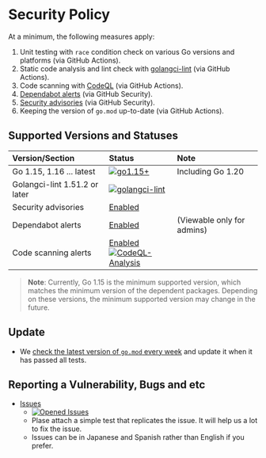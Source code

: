 # Security Policy

At a minimum, the following measures apply:

1. Unit testing with `race` condition check on various Go versions and platforms (via GitHub Actions).
1. Static code analysis and lint check with [golangci-lint](https://golangci-lint.run/) (via GitHub Actions).
1. Code scanning with [CodeQL](https://codeql.github.com/) (via GitHub Actions).
1. [Dependabot alerts](https://docs.github.com/en/code-security/dependabot/dependabot-alerts/about-dependabot-alerts) (via GitHub Security).
1. [Security advisories](https://docs.github.com/en/code-security/security-advisories/repository-security-advisories/about-repository-security-advisories) (via GitHub Security).
1. Keeping the version of `go.mod` up-to-date (via GitHub Actions).

## Supported Versions and Statuses

| Version/Section | Status | Note |
| :------ | :----- | :--- |
| Go 1.15, 1.16 ... latest | [![go1.15+](https://github.com/KEINOS/go-totp/actions/workflows/unit-tests.yml/badge.svg)](https://github.com/KEINOS/go-totp/actions/workflows/unit-tests.yml "Unit tests on various Go versions") | Including Go 1.20 |
| Golangci-lint 1.51.2 or later | [![golangci-lint](https://github.com/KEINOS/go-totp/actions/workflows/golangci-lint.yml/badge.svg)](https://github.com/KEINOS/go-totp/actions/workflows/golangci-lint.yml) | |
| Security advisories | [Enabled](https://github.com/KEINOS/go-totp/security/advisories) | |
| Dependabot alerts | [Enabled](https://github.com/KEINOS/go-totp/security/dependabot) | (Viewable only for admins) |
| Code scanning alerts | [Enabled](https://github.com/KEINOS/go-totp/security/code-scanning)<br>[![CodeQL-Analysis](https://github.com/KEINOS/go-totp/actions/workflows/codeQL-analysis.yml/badge.svg)](https://github.com/KEINOS/go-totp/actions/workflows/codeQL-analysis.yml) ||

> __Note__: Currently, Go 1.15 is the minimum supported version, which matches the minimum version of the dependent packages. Depending on these versions, the minimum supported version may change in the future.

## Update

- We [check the latest version of `go.mod` every week](https://github.com/KEINOS/go-totp/blob/main/.github/workflows/weekly-update.yml) and update it when it has passed all tests.

## Reporting a Vulnerability, Bugs and etc

- [Issues](https://github.com/KEINOS/go-totp/issues)
  - [![Opened Issues](https://img.shields.io/github/issues/KEINOS/go-totp?color=lightblue&logo=github)](https://github.com/KEINOS/go-totp/issues "opened issues")
  - Plase attach a simple test that replicates the issue. It will help us a lot to fix the issue.
  - Issues can be in Japanese and Spanish rather than English if you prefer.
